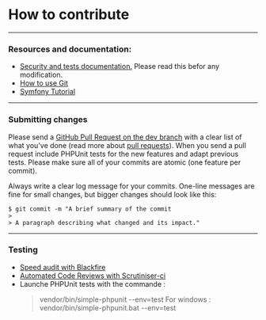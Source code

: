 # How to contribute
---
### Resources and documentation:
 * [Security and tests documentation.](https://github.com/Trenndal/ToDoList/blob/master/documentation.pdf) Please read this befor any modification.
 * [How to use Git](https://git-scm.com/docs/gittutorial)
 * [Symfony Tutorial](https://symfony.com/doc/current/index.html)
---
### Submitting changes

Please send a [GitHub Pull Request on the dev branch](https://github.com/Trenndal/ToDoList/pull/new/dev) with a clear list of what you've done (read more about [pull requests](http://help.github.com/pull-requests/)). When you send a pull request include PHPUnit tests for the new features and adapt previous tests. Please make sure all of your commits are atomic (one feature per commit).

Always write a clear log message for your commits. One-line messages are fine for small changes, but bigger changes should look like this:

    $ git commit -m "A brief summary of the commit
    > 
    > A paragraph describing what changed and its impact."
---
### Testing
 * [Speed audit with Blackfire](https://blackfire.io/docs/up-and-running/index)
 * [Automated Code Reviews with Scrutiniser-ci](https://scrutinizer-ci.com/docs/guides/php/)
 * Launche PHPUnit tests with the commande :
    > vendor/bin/simple-phpunit --env=test
   For windows :
    > vendor/bin/simple-phpunit.bat --env=test
